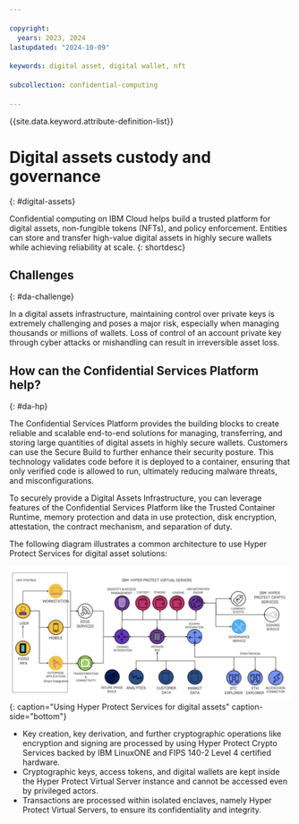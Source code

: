 ```yaml
---

copyright:
  years: 2023, 2024
lastupdated: "2024-10-09"

keywords: digital asset, digital wallet, nft

subcollection: confidential-computing

---
```


{{site.data.keyword.attribute-definition-list}}

# Digital assets custody and governance 
{: #digital-assets}

Confidential computing on IBM Cloud helps build a trusted platform for digital assets, non-fungible tokens (NFTs), and policy enforcement. Entities can store and transfer high-value digital assets in highly secure wallets while achieving reliability at scale.
{: shortdesc}

## Challenges
{: #da-challenge}

In a digital assets infrastructure, maintaining control over private keys is extremely challenging and poses a major risk, especially when managing thousands or millions of wallets. Loss of control of an account private key through cyber attacks or mishandling can result in irreversible asset loss.

## How can the Confidential Services Platform help?
{: #da-hp}

The Confidential Services Platform provides the building blocks to create reliable and scalable end-to-end solutions for managing, transferring, and storing large quantities of digital assets in highly secure wallets. Customers can use the Secure Build to further enhance their security posture. This technology validates code before it is deployed to a container, ensuring that only verified code is allowed to run, ultimately reducing malware threats, and misconfigurations.

To securely provide a Digital Assets Infrastructure, you can leverage features of the Confidential Services Platform like the Trusted Container Runtime, memory protection and data in use protection, disk encryption, attestation, the contract mechanism, and separation of duty.

The following diagram illustrates a common architecture to use Hyper Protect Services for digital asset solutions:

![Hyper Protect Services for Digital Assets](../images/da.png){: caption="Using Hyper Protect Services for digital assets" caption-side="bottom"}

- Key creation, key derivation, and further cryptographic operations like encryption and signing are processed by using Hyper Protect Crypto Services backed by IBM LinuxONE and FIPS 140-2 Level 4 certified hardware.
- Cryptographic keys, access tokens, and digital wallets are kept inside the Hyper Protect Virtual Server instance and cannot be accessed even by privileged actors.
- Transactions are processed within isolated enclaves, namely Hyper Protect Virtual Servers, to ensure its confidentiality and integrity.

